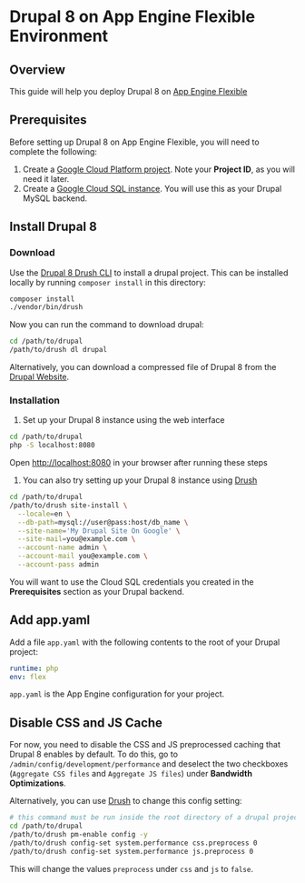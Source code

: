 Drupal 8 on App Engine Flexible Environment
===========================================

## Overview

This guide will help you deploy Drupal 8 on [App Engine Flexible][1]

## Prerequisites

Before setting up Drupal 8 on App Engine Flexible, you will need to complete the following:

  1. Create a [Google Cloud Platform project][2]. Note your **Project ID**, as you will need it
     later.
  1. Create a [Google Cloud SQL instance][3]. You will use this as your Drupal MySQL backend.

## Install Drupal 8

### Download

Use the [Drupal 8 Drush CLI][4] to install a drupal project. This can be installed locally
by running `composer install` in this directory:

```sh
composer install
./vendor/bin/drush
```

Now you can run the command to download drupal:

```sh
cd /path/to/drupal
/path/to/drush dl drupal
```

Alternatively, you can download a compressed file of Drupal 8 from the [Drupal Website][5].

### Installation

  1. Set up your Drupal 8 instance using the web interface
  ```sh
  cd /path/to/drupal
  php -S localhost:8080
  ```
  Open [http://localhost:8080](http://localhost:8080) in your browser after running these steps

  1. You can also try setting up your Drupal 8 instance using [Drush][4]
  ```sh
  cd /path/to/drupal
  /path/to/drush site-install \
    --locale=en \
    --db-path=mysql://user@pass:host/db_name \
    --site-name='My Drupal Site On Google' \
    --site-mail=you@example.com \
    --account-name admin \
    --account-mail you@example.com \
    --account-pass admin
  ```

You will want to use the Cloud SQL credentials you created in the **Prerequisites** section as your
Drupal backend.

## Add app.yaml

Add a file `app.yaml` with the following contents to the root of your Drupal project:

```yaml
runtime: php
env: flex
```

`app.yaml` is the App Engine configuration for your project.

## Disable CSS and JS Cache

For now, you need to disable the CSS and JS preprocessed caching that Drupal 8 enables by default.
To do this, go to `/admin/config/development/performance` and deselect the two
checkboxes (`Aggregate CSS files` and `Aggregate JS files`) under **Bandwidth Optimizations**.

Alternatively, you can use [Drush][4] to change this config setting:

```sh
# this command must be run inside the root directory of a drupal project
cd /path/to/drupal
/path/to/drush pm-enable config -y
/path/to/drush config-set system.performance css.preprocess 0
/path/to/drush config-set system.performance js.preprocess 0
```

This will change the values `preprocess` under `css` and `js` to `false`.

[1]: https://cloud.google.com/appengine/docs/flexible/
[2]: https://console.cloud.google.com
[3]: https://cloud.google.com/sql/docs/getting-started
[4]: http://docs.drush.org/en/master/install/
[5]: https://www.drupal.org/8/download
